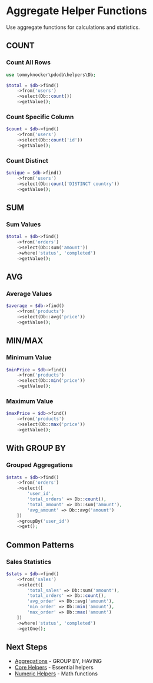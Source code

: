 # Aggregate Helper Functions

Use aggregate functions for calculations and statistics.

## COUNT

### Count All Rows

```php
use tommyknocker\pdodb\helpers\Db;

$total = $db->find()
    ->from('users')
    ->select(Db::count())
    ->getValue();
```

### Count Specific Column

```php
$count = $db->find()
    ->from('users')
    ->select(Db::count('id'))
    ->getValue();
```

### Count Distinct

```php
$unique = $db->find()
    ->from('users')
    ->select(Db::count('DISTINCT country'))
    ->getValue();
```

## SUM

### Sum Values

```php
$total = $db->find()
    ->from('orders')
    ->select(Db::sum('amount'))
    ->where('status', 'completed')
    ->getValue();
```

## AVG

### Average Values

```php
$average = $db->find()
    ->from('products')
    ->select(Db::avg('price'))
    ->getValue();
```

## MIN/MAX

### Minimum Value

```php
$minPrice = $db->find()
    ->from('products')
    ->select(Db::min('price'))
    ->getValue();
```

### Maximum Value

```php
$maxPrice = $db->find()
    ->from('products')
    ->select(Db::max('price'))
    ->getValue();
```

## With GROUP BY

### Grouped Aggregations

```php
$stats = $db->find()
    ->from('orders')
    ->select([
        'user_id',
        'total_orders' => Db::count(),
        'total_amount' => Db::sum('amount'),
        'avg_amount' => Db::avg('amount')
    ])
    ->groupBy('user_id')
    ->get();
```

## Common Patterns

### Sales Statistics

```php
$stats = $db->find()
    ->from('sales')
    ->select([
        'total_sales' => Db::sum('amount'),
        'total_orders' => Db::count(),
        'avg_order' => Db::avg('amount'),
        'min_order' => Db::min('amount'),
        'max_order' => Db::max('amount')
    ])
    ->where('status', 'completed')
    ->getOne();
```

## Next Steps

- [Aggregations](../03-query-builder/aggregations.md) - GROUP BY, HAVING
- [Core Helpers](core-helpers.md) - Essential helpers
- [Numeric Helpers](numeric-helpers.md) - Math functions

